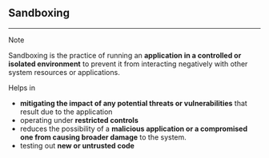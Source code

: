 ## Sandboxing 
---
>[!note]
>Sandboxing is the practice of running an **application in a controlled or isolated environment** to prevent it from interacting negatively with other system resources or applications.

Helps in 
- **mitigating the impact of any potential threats or vulnerabilities** that result due to the application 
- operating under **restricted controls**
- reduces the possibility of a **malicious application or a compromised one from causing broader damage** to the system.
- testing out **new or untrusted code** 
